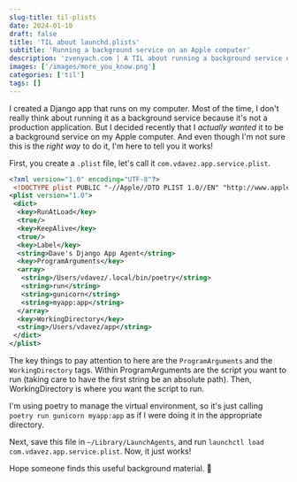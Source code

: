 ```yaml
---
slug-title: til-plists
date: 2024-01-10
draft: false
title: 'TIL about launchd.plists'
subtitle: 'Running a background service on an Apple computer'
description: 'zvenyach.com | A TIL about running a background service on Apple computers'
images: ['/images/more_you_know.png']
categories: ['til']
tags: []
---
```


I created a Django app that runs on my computer. Most of the time, I don't really think about running it as a background service because it's not a production application. But I decided recently that I _actually wanted_ it to be a background service on my Apple computer. And even though I'm not sure this is the _right way_ to do it, I'm here to tell you it works!

First, you create a `.plist` file, let's call it `com.vdavez.app.service.plist`.

```xml
<?xml version="1.0" encoding="UTF-8"?>
 <!DOCTYPE plist PUBLIC "-//Apple//DTD PLIST 1.0//EN" "http://www.apple.com/DTDs/PropertyList-1.0.dtd">
<plist version="1.0">
 <dict>
  <key>RunAtLoad</key>
  <true/>
  <key>KeepAlive</key>
  <true/>
  <key>Label</key>
  <string>Dave's Django App Agent</string>
  <key>ProgramArguments</key>
  <array>
   <string>/Users/vdavez/.local/bin/poetry</string>
   <string>run</string>
   <string>gunicorn</string>
   <string>myapp:app</string>
  </array>
  <key>WorkingDirectory</key>
  <string>/Users/vdavez/app</string>
 </dict>
</plist>
```

The key things to pay attention to here are the `ProgramArguments` and the `WorkingDirectory` tags. Within ProgramArguments are the script you want to run (taking care to have the first string be an absolute path). Then, WorkingDirectory is where you want the script to run.

I'm using poetry to manage the virtual environment, so it's just calling `poetry run gunicorn myapp:app` as if I were doing it in the appropriate directory.

Next, save this file in `~/Library/LaunchAgents`, and run `launchctl load com.vdavez.app.service.plist`. Now, it just works!

Hope someone finds this useful background material. 🥁
